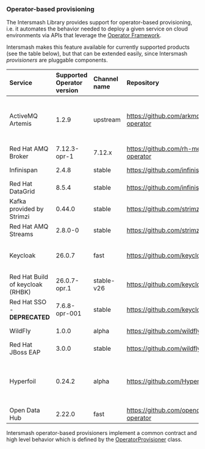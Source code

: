 ### Operator-based provisioning

The Intersmash Library provides support for operator-based provisioning, i.e. it automates the behavior needed to deploy
a given service on cloud environments via APIs that leverage the
[Operator Framework](https://github.com/operator-framework).

Intersmash makes this feature available for currently supported products (see the table below), but that can be
extended easily, since Intersmash _provisioners_ are pluggable components.

| Service                          | Supported Operator version | Channel name | Repository                                                | Notes                                                                                                                                                                                                            |
|:---------------------------------|:---------------------------|:-------------|:----------------------------------------------------------|:-----------------------------------------------------------------------------------------------------------------------------------------------------------------------------------------------------------------|
| ActiveMQ Artemis                 | 1.2.9                      | upstream     | https://github.com/arkmq-org/activemq-artemis-operator    | We are using a custom index image, i.e. quay.io/jbossqe-eap/intersmash-activemq-operator-index:1.2.9, built as described at https://github.com/arkmq-org/activemq-artemis-operator/blob/1.2.9/docs/help/bundle.md |
| Red Hat AMQ Broker               | 7.12.3-opr-1               | 7.12.x       | https://github.com/rh-messaging/activemq-artemis-operator | As available on the OpenShift OperatorHub                                                                                                                                                                        |  
| Infinispan                       | 2.4.8                      | stable       | https://github.com/infinispan/infinispan-operator         | As available on the OpenShift OperatorHub (community-operators)                                                                                                                                                  |
| Red Hat DataGrid                 | 8.5.4                      | stable       | https://github.com/infinispan/infinispan-operator         | As available on the OpenShift OperatorHub                                                                                                                                                                        | 
| Kafka provided by Strimzi        | 0.44.0                     | stable       | https://github.com/strimzi/strimzi-kafka-operator         |                                                                                                                                                                                                                  |
| Red Hat AMQ Streams              | 2.8.0-0                    | stable       | https://github.com/strimzi/strimzi-kafka-operator         | As available on the OpenShift OperatorHub                                                                                                                                                                        |
| Keycloak                         | 26.0.7                     | fast         | https://github.com/keycloak/keycloak/tree/main/operator   | Latest Keycloak, based on Quarkus. Supports a limited number of CR (Keycloak and KeycloakRealmImport): more to come in upcoming versions                                                                         |
| Red Hat Build of keycloak (RHBK) | 26.0.7-opr.1               | stable-v26   | https://github.com/keycloak/keycloak/tree/main/operator   | Latest Keycloak, based on Quarkus.                                                                                                                                                                               |
| Red Hat SSO - **DEPRECATED**     | 7.6.8-opr-001              | stable       | https://github.com/keycloak/keycloak-operator             | Latest Red Hat SSO Operator, based on legacy Keycloak                                                                                                                                                            |
| WildFly                          | 1.0.0                      | alpha        | https://github.com/wildfly/wildfly-operator               | As available on https://operatorhub.io/operator/wildfly                                                                                                                                                          |
| Red Hat JBoss EAP                | 3.0.0                      | stable       | https://github.com/wildfly/wildfly-operator               | As available from the OpenShift OperatorHub                                                                                                                                                                      |
| Hyperfoil                        | 0.24.2                     | alpha        | https://github.com/Hyperfoil/hyperfoil-operator           | Available for both **Kubernetes** and **OpenShift**. We force the CRs version for the used Hyperfoil runtime to be 0.24.2, see https://github.com/Hyperfoil/hyperfoil-operator/issues/18                         |
| Open Data Hub                    | 2.22.0                     | fast         | https://github.com/opendatahub-io/opendatahub-operator    | As available from the OpenShift OperatorHub                                                                                                                                                                      |

Intersmash operator-based provisioners implement a common contract and high level behavior which is defined by the
[OperatorProvisioner](../core/src/main/java/org/jboss/intersmash/provision/openshift/operator/OperatorProvisioner.java)
class.